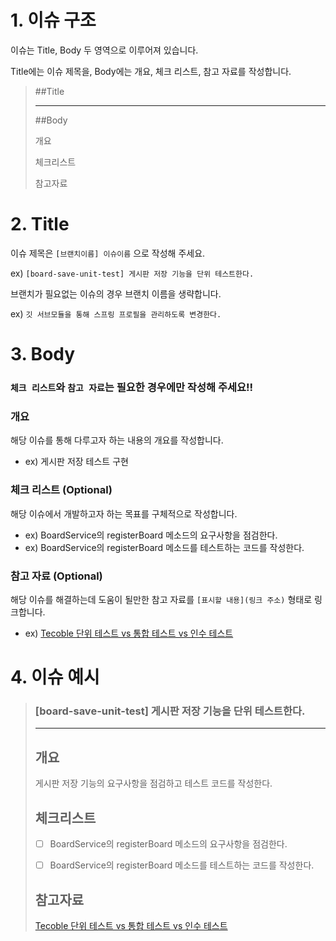 # 1. 이슈 구조

이슈는 Title, Body 두 영역으로 이루어져 있습니다.

Title에는 이슈 제목을, Body에는 개요, 체크 리스트, 참고 자료를 작성합니다.

> ##Title
> 
> ---
> ##Body
> 
> 개요
> 
> 체크리스트
> 
> 참고자료

# 2. Title

이슈 제목은 `[브랜치이름] 이슈이름` 으로 작성해 주세요. 

ex) `[board-save-unit-test] 게시판 저장 기능을 단위 테스트한다.`

브랜치가 필요없는 이슈의 경우 브랜치 이름을 생략합니다.

ex) `깃 서브모듈을 통해 스프링 프로필을 관리하도록 변경한다.`

# 3. Body

### `체크 리스트`와 `참고 자료`는 필요한 경우에만 작성해 주세요!!

### 개요

해당 이슈를 통해 다루고자 하는 내용의 개요를 작성합니다.
 - ex) 게시판 저장 테스트 구현

### 체크 리스트 (Optional)

해당 이슈에서 개발하고자 하는 목표를 구체적으로 작성합니다.
 - ex) BoardService의 registerBoard 메소드의 요구사항을 점검한다.
 - ex) BoardService의 registerBoard 메소드를 테스트하는 코드를 작성한다.

### 참고 자료 (Optional)

해당 이슈를 해결하는데 도움이 될만한 참고 자료를 `[표시할 내용](링크 주소)` 형태로 링크합니다.
 - ex) [Tecoble 단위 테스트 vs 통합 테스트 vs 인수 테스트 ](https://tecoble.techcourse.co.kr/post/2021-05-25-unit-test-vs-integration-test-vs-acceptance-test/)

# 4. 이슈 예시
> ### [board-save-unit-test] 게시판 저장 기능을 단위 테스트한다.
> 
> ---
> 
> ## 개요
>
> 게시판 저장 기능의 요구사항을 점검하고 테스트 코드를 작성한다.
> 
> ## 체크리스트
>
> - [ ] BoardService의 registerBoard 메소드의 요구사항을 점검한다.
> 
> - [ ] BoardService의 registerBoard 메소드를 테스트하는 코드를 작성한다.
> 
> ## 참고자료
> 
> [Tecoble 단위 테스트 vs 통합 테스트 vs 인수 테스트 ](https://tecoble.techcourse.co.kr/post/2021-05-25-unit-test-vs-integration-test-vs-acceptance-test/)
